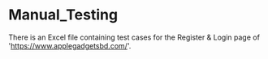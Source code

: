 # Manual_Testing
There is an Excel file containing test cases for the Register &amp; Login page of 'https://www.applegadgetsbd.com/'.
